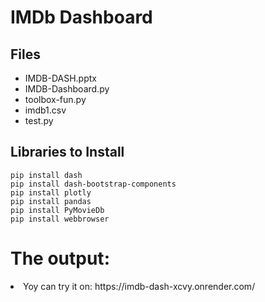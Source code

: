 <!DOCTYPE html>
<html>
<head>
</head>
<body>
  <h1>IMDb Dashboard</h1>
  <h2>Files</h2>
  <ul>
    <li>IMDB-DASH.pptx</li>
    <li>IMDB-Dashboard.py</li>
    <li>toolbox-fun.py</li>
    <li>imdb1.csv</li>
    <li>test.py</li>
  </ul>

  <h2>Libraries to Install</h2>
  <pre><code>pip install dash
pip install dash-bootstrap-components
pip install plotly
pip install pandas
pip install PyMovieDb
pip install webbrowser</code></pre>
<h1>The output:</h1>
	<body>
	 <li>Yoy can try it on:  https://imdb-dash-xcvy.onrender.com/</li>


</body>
</html>

